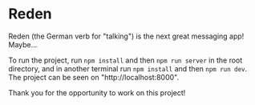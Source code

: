 # Reden 

Reden (the German verb for "talking") is the next great messaging app! Maybe...

To run the project, run `npm install` and then `npm run server` in the root directory, and in another terminal run `npm install` and then `npm run dev`.
The project can be seen on "http://localhost:8000".

Thank you for the opportunity to work on this project!
